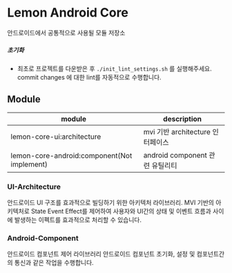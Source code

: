 # Lemon Android Core

안드로이드에서 공통적으로 사용될 모듈 저장소

##### 초기화
- 최초로 프로젝트를 다운받은 후 `./init_lint_settings.sh` 를 실행해주세요. commit changes 에 대한 lint를 자동적으로 수행합니다.

## Module

| module                                      | description               |
|---------------------------------------------|---------------------------|
| lemon-core-ui:architecture                  | mvi 기반 architecture 인터페이스 |
| lemon-core-android:component(Not implement) | android component 관련 유틸리티 |


### UI-Architecture
안드로이드 UI 구조를 효과적으로 빌딩하기 위한 아키텍처 라이브러리. MVI 기반의 아키텍처로 State Event Effect를 제어하여 사용자와 UI간의 상태 및 이벤트 흐름과 사이에 발생하는 이펙트를 효과적으로 처리할 수 있습니다.


### Android-Component
안드로이드 컴포넌트 제어 라이브러리 안드로이드 컴포넌트 초기화, 설정 및 컴포넌트간의 통신과 같은 작업을 수행합니다.
